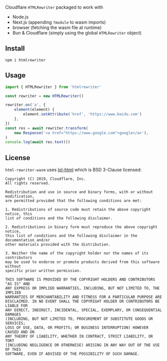 Cloudflare `HTMLRewriter` packaged to work with

-   Node.js
-   Next.js (appending `?module` to wasm imports)
-   browser (fetching the wasm file at runtime)
-   Bun & Cloudflare (simply using the global `HTMLRewriter` object)

## Install

```
npm i htmlrewriter
```

## Usage

```ts
import { HTMLRewriter } from 'htmlrewriter'

const rewriter = new HTMLRewriter()

rewriter.on('a', {
    element(element) {
        element.setAttribute('href', 'https://www.baidu.com')
    },
})
const res = await rewriter.transform(
    new Response('<a href="https://www.google.com">google</a>'),
)
console.log(await res.text())
```

## License

`html-rewriter-wasm` uses [lol-html](https://github.com/cloudflare/lol-html/)
which is BSD 3-Clause licensed:

```
Copyright (C) 2019, Cloudflare, Inc.
All rights reserved.

Redistribution and use in source and binary forms, with or without modification,
are permitted provided that the following conditions are met:

1. Redistributions of source code must retain the above copyright notice, this
list of conditions and the following disclaimer.

2. Redistributions in binary form must reproduce the above copyright notice,
this list of conditions and the following disclaimer in the documentation and/or
other materials provided with the distribution.

3. Neither the name of the copyright holder nor the names of its contributors
may be used to endorse or promote products derived from this software without
specific prior written permission.

THIS SOFTWARE IS PROVIDED BY THE COPYRIGHT HOLDERS AND CONTRIBUTORS "AS IS" AND
ANY EXPRESS OR IMPLIED WARRANTIES, INCLUDING, BUT NOT LIMITED TO, THE IMPLIED
WARRANTIES OF MERCHANTABILITY AND FITNESS FOR A PARTICULAR PURPOSE ARE
DISCLAIMED. IN NO EVENT SHALL THE COPYRIGHT HOLDER OR CONTRIBUTORS BE LIABLE FOR
ANY DIRECT, INDIRECT, INCIDENTAL, SPECIAL, EXEMPLARY, OR CONSEQUENTIAL DAMAGES
(INCLUDING, BUT NOT LIMITED TO, PROCUREMENT OF SUBSTITUTE GOODS OR SERVICES;
LOSS OF USE, DATA, OR PROFITS; OR BUSINESS INTERRUPTION) HOWEVER CAUSED AND ON
ANY THEORY OF LIABILITY, WHETHER IN CONTRACT, STRICT LIABILITY, OR TORT
(INCLUDING NEGLIGENCE OR OTHERWISE) ARISING IN ANY WAY OUT OF THE USE OF THIS
SOFTWARE, EVEN IF ADVISED OF THE POSSIBILITY OF SUCH DAMAGE.
```
